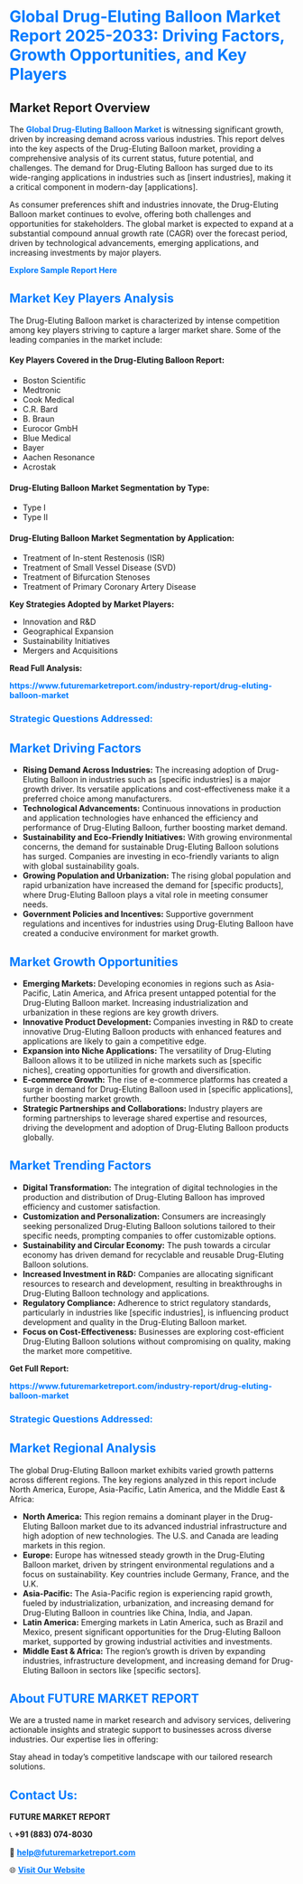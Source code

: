 <h1 style="color: #007BFF;">Global Drug-Eluting Balloon Market Report 2025-2033: Driving Factors, Growth Opportunities, and Key Players</h1>

<section id="overview">
<h2>Market Report Overview</h2>
<p>The <a href="https://www.futuremarketreport.com/industry-report/drug-eluting-balloon-market" style="color: #007BFF; text-decoration: none;"><strong>Global Drug-Eluting Balloon Market</strong></a> is witnessing significant growth, driven by increasing demand across various industries. This report delves into the key aspects of the Drug-Eluting Balloon market, providing a comprehensive analysis of its current status, future potential, and challenges. The demand for Drug-Eluting Balloon has surged due to its wide-ranging applications in industries such as [insert industries], making it a critical component in modern-day [applications].</p>
<p>As consumer preferences shift and industries innovate, the Drug-Eluting Balloon market continues to evolve, offering both challenges and opportunities for stakeholders. The global market is expected to expand at a substantial compound annual growth rate (CAGR) over the forecast period, driven by technological advancements, emerging applications, and increasing investments by major players.</p>
</section>

<section id="overview">
<p><a href="https://www.futuremarketreport.com/request-sample/reportId=84469" style="color: #007BFF; text-decoration: none;"><strong>Explore Sample Report Here</strong></a></p>
</section>

<section id="key-players">
<h2 style="color: #007BFF;">Market Key Players Analysis</h2>
<p>The Drug-Eluting Balloon market is characterized by intense competition among key players striving to capture a larger market share. Some of the leading companies in the market include:</p>
<h4>Key Players Covered in the Drug-Eluting Balloon Report:</h4>
<ul><li>Boston Scientific</li><li>Medtronic</li><li>Cook Medical</li><li>C.R. Bard</li><li>B. Braun</li><li>Eurocor GmbH</li><li>Blue Medical</li><li>Bayer</li><li>Aachen Resonance</li><li>Acrostak</li></ul>
<h4>Drug-Eluting Balloon Market Segmentation by Type:</h4>
<ul><li>Type I</li><li>Type II</li></ul>

<h4>Drug-Eluting Balloon Market Segmentation by Application:</h4>
<ul><li>Treatment of In-stent Restenosis (ISR)</li><li>Treatment of Small Vessel Disease (SVD)</li><li>Treatment of Bifurcation Stenoses</li><li>Treatment of Primary Coronary Artery Disease</li></ul>
<p><strong>Key Strategies Adopted by Market Players:</strong></p>
<ul>
<li>Innovation and R&D</li>
<li>Geographical Expansion</li>
<li>Sustainability Initiatives</li>
<li>Mergers and Acquisitions</li>
</ul>
</section>

<section>
<p><strong>Read Full Analysis: </strong></p><a href="https://www.futuremarketreport.com/industry-report/drug-eluting-balloon-market" style="color: #007BFF; text-decoration: none;"><strong>https://www.futuremarketreport.com/industry-report/drug-eluting-balloon-market</strong></a>
<h3 style="color: #007BFF;">Strategic Questions Addressed:</h3>
</section>

<section id="driving-factors">
<h2 style="color: #007BFF;">Market Driving Factors</h2>
<ul>
<li><strong>Rising Demand Across Industries:</strong> The increasing adoption of Drug-Eluting Balloon in industries such as [specific industries] is a major growth driver. Its versatile applications and cost-effectiveness make it a preferred choice among manufacturers.</li>
<li><strong>Technological Advancements:</strong> Continuous innovations in production and application technologies have enhanced the efficiency and performance of Drug-Eluting Balloon, further boosting market demand.</li>
<li><strong>Sustainability and Eco-Friendly Initiatives:</strong> With growing environmental concerns, the demand for sustainable Drug-Eluting Balloon solutions has surged. Companies are investing in eco-friendly variants to align with global sustainability goals.</li>
<li><strong>Growing Population and Urbanization:</strong> The rising global population and rapid urbanization have increased the demand for [specific products], where Drug-Eluting Balloon plays a vital role in meeting consumer needs.</li>
<li><strong>Government Policies and Incentives:</strong> Supportive government regulations and incentives for industries using Drug-Eluting Balloon have created a conducive environment for market growth.</li>
</ul>
</section>

<section id="growth-opportunities">
<h2 style="color: #007BFF;">Market Growth Opportunities</h2>
<ul>
<li><strong>Emerging Markets:</strong> Developing economies in regions such as Asia-Pacific, Latin America, and Africa present untapped potential for the Drug-Eluting Balloon market. Increasing industrialization and urbanization in these regions are key growth drivers.</li>
<li><strong>Innovative Product Development:</strong> Companies investing in R&D to create innovative Drug-Eluting Balloon products with enhanced features and applications are likely to gain a competitive edge.</li>
<li><strong>Expansion into Niche Applications:</strong> The versatility of Drug-Eluting Balloon allows it to be utilized in niche markets such as [specific niches], creating opportunities for growth and diversification.</li>
<li><strong>E-commerce Growth:</strong> The rise of e-commerce platforms has created a surge in demand for Drug-Eluting Balloon used in [specific applications], further boosting market growth.</li>
<li><strong>Strategic Partnerships and Collaborations:</strong> Industry players are forming partnerships to leverage shared expertise and resources, driving the development and adoption of Drug-Eluting Balloon products globally.</li>
</ul>
</section>

<section id="trending-factors">
<h2 style="color: #007BFF;">Market Trending Factors</h2>
<ul>
<li><strong>Digital Transformation:</strong> The integration of digital technologies in the production and distribution of Drug-Eluting Balloon has improved efficiency and customer satisfaction.</li>
<li><strong>Customization and Personalization:</strong> Consumers are increasingly seeking personalized Drug-Eluting Balloon solutions tailored to their specific needs, prompting companies to offer customizable options.</li>
<li><strong>Sustainability and Circular Economy:</strong> The push towards a circular economy has driven demand for recyclable and reusable Drug-Eluting Balloon solutions.</li>
<li><strong>Increased Investment in R&D:</strong> Companies are allocating significant resources to research and development, resulting in breakthroughs in Drug-Eluting Balloon technology and applications.</li>
<li><strong>Regulatory Compliance:</strong> Adherence to strict regulatory standards, particularly in industries like [specific industries], is influencing product development and quality in the Drug-Eluting Balloon market.</li>
<li><strong>Focus on Cost-Effectiveness:</strong> Businesses are exploring cost-efficient Drug-Eluting Balloon solutions without compromising on quality, making the market more competitive.</li>
</ul>
</section>

<section>
<p><strong>Get Full Report: </strong></p><a href="https://www.futuremarketreport.com/industry-report/drug-eluting-balloon-market" style="color: #007BFF; text-decoration: none;"><strong>https://www.futuremarketreport.com/industry-report/drug-eluting-balloon-market</strong></a>
<h3 style="color: #007BFF;">Strategic Questions Addressed:</h3>
</section>


<section id="regional-analysis">
<h2 style="color: #007BFF;">Market Regional Analysis</h2>
<p>The global Drug-Eluting Balloon market exhibits varied growth patterns across different regions. The key regions analyzed in this report include North America, Europe, Asia-Pacific, Latin America, and the Middle East & Africa:</p>
<ul>
<li><strong>North America:</strong> This region remains a dominant player in the Drug-Eluting Balloon market due to its advanced industrial infrastructure and high adoption of new technologies. The U.S. and Canada are leading markets in this region.</li>
<li><strong>Europe:</strong> Europe has witnessed steady growth in the Drug-Eluting Balloon market, driven by stringent environmental regulations and a focus on sustainability. Key countries include Germany, France, and the U.K.</li>
<li><strong>Asia-Pacific:</strong> The Asia-Pacific region is experiencing rapid growth, fueled by industrialization, urbanization, and increasing demand for Drug-Eluting Balloon in countries like China, India, and Japan.</li>
<li><strong>Latin America:</strong> Emerging markets in Latin America, such as Brazil and Mexico, present significant opportunities for the Drug-Eluting Balloon market, supported by growing industrial activities and investments.</li>
<li><strong>Middle East & Africa:</strong> The region’s growth is driven by expanding industries, infrastructure development, and increasing demand for Drug-Eluting Balloon in sectors like [specific sectors].</li>
</ul>
</section>

<footer>
<h2 style="color: #007BFF;">About FUTURE MARKET REPORT</h2>
<p>We are a trusted name in market research and advisory services, delivering actionable insights and strategic support to businesses across diverse industries. Our expertise lies in offering:</p>

<p>Stay ahead in today’s competitive landscape with our tailored research solutions.</p>

<h2 style="color: #007BFF;">Contact Us:</h2>
<p><strong>FUTURE MARKET REPORT</strong></p>
<p>📞 <strong>+91 (883) 074-8030</strong></p>
<p>📧 <strong><a href="mailto:help@futuremarketreport.com" style="color: #007BFF;">help@futuremarketreport.com</a></strong></p>
<p>🌐 <strong><a href="https://www.futuremarketreport.com/" style="color: #007BFF;">Visit Our Website</a></strong></p>
</footer>